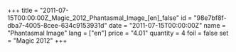 +++
title = "2011-07-15T00:00:00Z_Magic_2012_Phantasmal_Image_[en]_false"
id = "98e7bf8f-dba7-4005-8cee-634c9153931d"
date = "2011-07-15T00:00:00Z"
name = "Phantasmal Image"
lang = ["en"]
price = "4.01"
quantity = 4
foil = false
set = "Magic 2012"
+++
